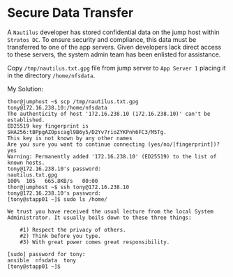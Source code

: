 # Secure Data Transfer

A `Nautilus` developer has stored confidential data on the jump host within `Stratos DC`. To ensure security and compliance, this data must be transferred to one of the app servers. Given developers lack direct access to these servers, the system admin team has been enlisted for assistance.

Copy `/tmp/nautilus.txt.gpg` file from jump server to `App Server 1` placing it in the directory `/home/nfsdata`.



My Solution:

```
thor@jumphost ~$ scp /tmp/nautilus.txt.gpg tony@172.16.238.10:/home/nfsdata
The authenticity of host '172.16.238.10 (172.16.238.10)' can't be established.
ED25519 key fingerprint is SHA256:tBPpgAZOpscagl9B6y5/D2Yv7rioZYKPnh6FC3/M5Tg.
This key is not known by any other names
Are you sure you want to continue connecting (yes/no/[fingerprint])? yes
Warning: Permanently added '172.16.238.10' (ED25519) to the list of known hosts.
tony@172.16.238.10's password: 
nautilus.txt.gpg                                                          100%  105   665.8KB/s   00:00    
thor@jumphost ~$ ssh tony@172.16.238.10
tony@172.16.238.10's password: 
[tony@stapp01 ~]$ sudo ls /home/

We trust you have received the usual lecture from the local System
Administrator. It usually boils down to these three things:

    #1) Respect the privacy of others.
    #2) Think before you type.
    #3) With great power comes great responsibility.

[sudo] password for tony: 
ansible  nfsdata  tony
[tony@stapp01 ~]$ 
```
